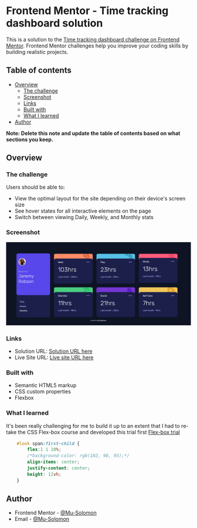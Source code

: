 # Frontend Mentor - Time tracking dashboard solution

This is a solution to the [Time tracking dashboard challenge on Frontend Mentor](https://www.frontendmentor.io/challenges/time-tracking-dashboard-UIQ7167Jw). Frontend Mentor challenges help you improve your coding skills by building realistic projects. 

## Table of contents

- [Overview](#overview)
  - [The challenge](#the-challenge)
  - [Screenshot](#screenshot)
  - [Links](#links)
  - [Built with](#built-with)
  - [What I learned](#what-i-learned)
- [Author](#author)

**Note: Delete this note and update the table of contents based on what sections you keep.**

## Overview

### The challenge

Users should be able to:

- View the optimal layout for the site depending on their device's screen size
- See hover states for all interactive elements on the page
- Switch between viewing Daily, Weekly, and Monthly stats

### Screenshot

![](images/screenshot.png)


### Links

- Solution URL: [Solution URL here](https://www.frontendmentor.io/solutions/back-with-the-timetrackingdashboard-cssflexbox-and-some-javascript-V9qo7DVBd)
- Live Site URL: [Live site URL here](https://solomon-time-track.netlify.app/)

### Built with

- Semantic HTML5 markup
- CSS custom properties
- Flexbox


### What I learned

It's been really challenging for me to build it up to an extent that I had to re-take the CSS Flex-box course and developed this trial first [Flex-box trial]()

```css
    #look span:first-child {
        flex:1 1 10%;
        /*background-color: rgb(102, 98, 95);*/
        align-items: center;
        justify-content: center;
        height: 12vh;
    }
```



## Author

- Frontend Mentor - [@Mu-Solomon](https://www.frontendmentor.io/profile/Mu-Solomon)
- Email - [@Mu-Solomon](mailto:musolomoni@gmail.com)
